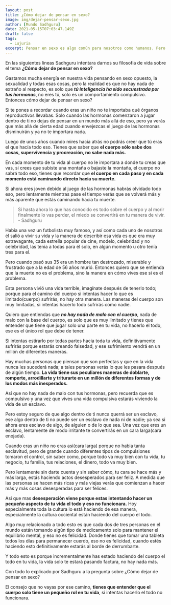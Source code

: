 ```yaml
---
layout: post
title: ¿Cómo dejar de pensar en sexo?
image: img/dejar-pensar-sexo.jpg
author: [Mundo Sadhguru]
date: 2021-05-15T07:03:47.149Z
draft: false
tags:
  - Lujuria
excerpt: Pensar en sexo es algo común para nosotros como humanos. Pero ¿Cuándo o en qué momento se puede convertir en un problema?
---
```

En las siguientes lineas Sadhguru intentara darnos su filosofia de vida sobre el tema **¿Cómo dejar de pensar en sexo?**

Gastamos mucha energía en nuestra vida pensando en sexo opuesto, la sexualidad y todas esas cosas, pero la realidad es que no hay nada de extraño al respecto, es solo que ***tú inteligencia ha sido secuestrada por tus hormonas***, no eres tú, solo es un  comportamiento compulsivo. Entonces cómo dejar de pensar en sexo?

Si te pones a recordar cuando eras un niño no te importaba qué órganos reproductivos llevabas. Solo cuando las hormonas comenzaron a jugar dentro de ti no dejas de pensar en un mundo más allá de eso, pero ya verás que más allá de cierta edad cuando envejezcas el juego de las hormonas disminuirán y ya no te importara nada.

Luego de unos años cuando mires hacia atrás no podrás creer que tú eras el que hacía todo eso. Tienes que saber que **el cuerpo sólo sabe dos cosas, supervivencia y procreación, no sabe nada más.**

En cada momento de tu vida al cuerpo no le importara a donde tu creas que vas, si crees que subiste una montaña o bajaste la montaña, el cuerpo no sabrá todo eso, tienes que recordar que **el cuerpo en cada paso y en cada momento está caminando directo hacia su muerte.**

Si ahora eres joven debido al juego de las hormonas habrás olvidado todo eso, pero lentamente mientras pase el tiempo verás que se volverá más y más aparente que estás caminando hacia tu muerte.

>Si hasta ahora lo que has conocido es todo sobre el cuerpo y al morir finalmente lo vas perder, el miedo se convertirá en tu manera de vivir. - Sadhguru

Había una vez un futbolista muy famoso, y así como cada uno de nosotros él salió a vivir su vida y la manera de describir esa vida es que era muy extravagante, cada estrella popular de cine, modelo, celebridad y no celebridad, las tenia a todas para él solo, en algún momento u otro tenía tres para el.

Pero cuando pasó sus 35 era un hombre tan destrozado, miserable y frustrado que a la edad de 56 años murió. Entonces quiero que se entienda que la muerte no es el problema, sino la manera en cómo vives ese si es el problema.

Esta persona vivió una vida terrible, imagínate después de tenerlo todo; porque para el camino del cuerpo si intentas hacer lo que es limitado(cuerpo) sufrirás, no hay otra manera. Las maneras del cuerpo son muy limitadas, si intentas hacerlo todo sufrirás como nadie.

Quiero que entiendas que ***no hay nada de malo con el cuerpo***, nada de malo con la base del cuerpo, es solo que es muy limitado y tienes que entender que tiene que jugar solo una parte en tu vida, no hacerlo el todo, ese es el único rol que debe de tener.

Si intentas estirarlo por todas partes hacia toda tu vida, definitivamente sufrirás porque estarás creando falsedad, y ese sufrimiento vendrá en un millón de diferentes maneras.

Hay muchas personas que piensan que son perfectas y que en la vida nunca les sucederá nada; a tales personas verás lo que les pasara después de algún tiempo. **La vida tiene sus peculiares maneras de doblarte, romperte, arrodillarte y triturarte en un millón de diferentes formas y de los modos más inesperados.**

Así que no hay nada de malo con tus hormonas, pero recuerda que es compulsivo y una vez que vives una vida compulsiva estarás viviendo la vida de un esclavo.

Pero estoy seguro de que algo dentro de ti nunca querrá ser un esclavo, ese algo dentro de ti no puede ser un esclavo de nada ni de nadie; ya sea si ahora eres esclavo de algo, de alguien o de lo que sea. Una vez que eres un esclavo, lentamente de modo irritante te convertirás en un cara larga(cara enojada).

Cuando eras un niño no eras asi(cara larga) porque no habia tanta esclavitud, pero de grande cuando diferentes tipos de compulsiones tomaron el control, sin saber como, porque todo va muy bien con tu vida, tu negocio, tu familia, tus relaciones, el dinero, todo va muy bien.

Pero lentamente sin darte cuenta y sin saber cómo, tu cara se hace más y más larga, estás haciendo actos desesperados para ser feliz. A medida que las personas se hacen más ricas y más viejas verás que comienzan a hacer más y más cosas desesperadas para ser felices.

Asi que mas **desesperación viene porque estas intentando hacer un pequeño aspecto de tu vida el todo y eso no funcionara.** Hoy especialmente toda la cultura lo está haciendo de esa manera, especialmente la cultura occiental están haciendo del cuerpo el todo.

Algo muy relacionado a todo esto es que cada dos de tres personas en el mundo están tomando algún tipo de medicamento solo para mantener el equilibrio mental, y eso no es felicidad. Donde tienes que tomar una tableta todos los días para permanecer cuerdo, eso no es felicidad, cuando estés haciendo esto definitivamente estarás al borde de derrumbarte.

Y todo esto es porque incrementalmente has estado haciendo del cuerpo el todo en tu vida, la vida solo te estará pasando factura, no hay nada más.

Con todo lo explicado por Sadhguru a la pregunta sobre ¿Cómo dejar de pensar en sexo?

El consejo que no vayas por ese camino, **tienes que entender que el cuerpo solo tiene un pequeño rol en tu vida**, si intentas hacerlo el todo no funcionara.